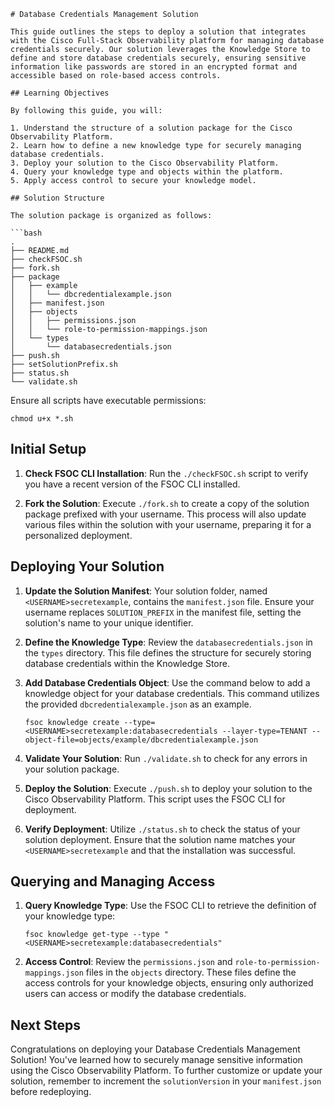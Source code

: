 ```
# Database Credentials Management Solution

This guide outlines the steps to deploy a solution that integrates with the Cisco Full-Stack Observability platform for managing database credentials securely. Our solution leverages the Knowledge Store to define and store database credentials securely, ensuring sensitive information like passwords are stored in an encrypted format and accessible based on role-based access controls.

## Learning Objectives

By following this guide, you will:

1. Understand the structure of a solution package for the Cisco Observability Platform.
2. Learn how to define a new knowledge type for securely managing database credentials.
3. Deploy your solution to the Cisco Observability Platform.
4. Query your knowledge type and objects within the platform.
5. Apply access control to secure your knowledge model.

## Solution Structure

The solution package is organized as follows:

```bash
.
├── README.md
├── checkFSOC.sh
├── fork.sh
├── package
│   ├── example
│   │   └── dbcredentialexample.json
│   ├── manifest.json
│   ├── objects
│   │   ├── permissions.json
│   │   └── role-to-permission-mappings.json
│   └── types
│       └── databasecredentials.json
├── push.sh
├── setSolutionPrefix.sh
├── status.sh
└── validate.sh
```

Ensure all scripts have executable permissions:

```shell
chmod u+x *.sh
```

## Initial Setup

1. **Check FSOC CLI Installation**: Run the `./checkFSOC.sh` script to verify you have a recent version of the FSOC CLI installed.

2. **Fork the Solution**: Execute `./fork.sh` to create a copy of the solution package prefixed with your username. This process will also update various files within the solution with your username, preparing it for a personalized deployment.

## Deploying Your Solution

1. **Update the Solution Manifest**: Your solution folder, named `<USERNAME>secretexample`, contains the `manifest.json` file. Ensure your username replaces `SOLUTION_PREFIX` in the manifest file, setting the solution's name to your unique identifier.

2. **Define the Knowledge Type**: Review the `databasecredentials.json` in the `types` directory. This file defines the structure for securely storing database credentials within the Knowledge Store.

3. **Add Database Credentials Object**: Use the command below to add a knowledge object for your database credentials. This command utilizes the provided `dbcredentialexample.json` as an example.

    ```shell
    fsoc knowledge create --type=<USERNAME>secretexample:databasecredentials --layer-type=TENANT --object-file=objects/example/dbcredentialexample.json
    ```

4. **Validate Your Solution**: Run `./validate.sh` to check for any errors in your solution package.

5. **Deploy the Solution**: Execute `./push.sh` to deploy your solution to the Cisco Observability Platform. This script uses the FSOC CLI for deployment.

6. **Verify Deployment**: Utilize `./status.sh` to check the status of your solution deployment. Ensure that the solution name matches your `<USERNAME>secretexample` and that the installation was successful.

## Querying and Managing Access

1. **Query Knowledge Type**: Use the FSOC CLI to retrieve the definition of your knowledge type:

    ```shell
    fsoc knowledge get-type --type "<USERNAME>secretexample:databasecredentials"
    ```

2. **Access Control**: Review the `permissions.json` and `role-to-permission-mappings.json` files in the `objects` directory. These files define the access controls for your knowledge objects, ensuring only authorized users can access or modify the database credentials.

## Next Steps

Congratulations on deploying your Database Credentials Management Solution! You've learned how to securely manage sensitive information using the Cisco Observability Platform. To further customize or update your solution, remember to increment the `solutionVersion` in your `manifest.json` before redeploying.

```

